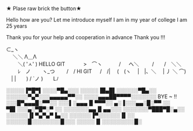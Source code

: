 ★ Plase raw brick the button★  

Hello how are you?
Let me introduce myself
I am in my year of college
I am 25 years

Thank you for your help and cooperation in advance
             Thank you !!!

⊂_ヽ                         
　 ＼＼  Λ＿Λ                   
　　 ＼( 'ㅅ' ) HELLO GIT
　　　 >　⌒ヽ 
　　　/ 　 へ＼ 
　　 /　　/　＼＼ 
　　 ﾚ　ノ　　 ヽ_つ 
　　/　/   HI GIT
　 /　/| 
　(　(ヽ 
　|　|、＼ 
　| 丿 ＼ ⌒) 
　| |　　) / 
`ノ )　　Lﾉ 


░░░░░▐▀█▀▌░░░░▀█▄░░░
░░░░░▐█▄█▌░░░░░░▀█▄░░
░░░░░░▀▄▀░░░▄▄▄▄▄▀▀░░
░░░░▄▄▄██▀▀▀▀░░░░░░░    BYE ~ !!
░░░█▀▄▄▄█░▀▀░░
░░░▌░▄▄▄▐▌▀▀▀░░
▄░▐░░░▄▄░█░▀▀ ░░
▀█▌░░░▄░▀█▀░▀ ░░
░░░░░░░▄▄▐▌▄▄░░░
░░░░░░░▀███▀█░▄░░
░░░░░░▐▌▀▄▀▄▀▐▄░░
░░░░░░▐▀░░░░░░▐▌░░
░░░░░░█░░░░░░░░█░░░
░░░░░▐▌░░░░░░░░░█░
